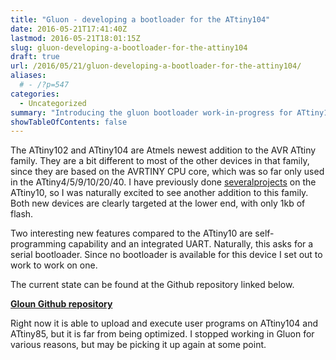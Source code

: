 ```yaml
---
title: "Gluon - developing a bootloader for the ATtiny104"
date: 2016-05-21T17:41:40Z
lastmod: 2016-05-21T18:01:15Z
slug: gluon-developing-a-bootloader-for-the-attiny104
draft: true
url: /2016/05/21/gluon-developing-a-bootloader-for-the-attiny104/
aliases:
  # - /?p=547
categories:
  - Uncategorized
summary: "Introducing the gluon bootloader work-in-progress for ATtiny104 parts, reusing Tiny Program Loader building blocks."
showTableOfContents: false
---
```


The ATtiny102 and ATtiny104 are Atmels newest addition to the AVR ATtiny family. They are a bit different to most of the other devices in that family, since they are based on the AVRTINY CPU core, which was so far only used in the ATtiny4/5/9/10/20/40. I have previously done [several](https://cpldcpu.wordpress.com/2014/03/19/%c2%b5-wire-usb-on-an-attiny-10/)[projects](https://github.com/cpldcpu/TinyTouchButton) on the ATtiny10, so I was naturally excited to see another addition to this family. Both new devices are clearly targeted at the lower end, with only 1kb of flash.

Two interesting new features compared to the ATtiny10 are self-programming capability and an integrated UART. Naturally, this asks for a serial bootloader. Since no bootloader is available for this device I set out to work to work on one.

The current state can be found at the Github repository linked below.

[**Gloun Github repository**](https://github.com/cpldcpu/Gluon)

Right now it is able to upload and execute user programs on ATtiny104 and ATtiny85, but it is far from being optimized. I stopped working in Gluon for various reasons, but may be picking it up again at some point.
